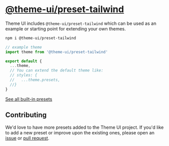 # [@theme-ui/preset-tailwind](https://theme-ui.com/presets/tailwind)

Theme UI includes `@theme-ui/preset-tailwind` which can be used as an example or
starting point for extending your own themes.

```sh
npm i @theme-ui/preset-tailwind
```

```jsx
// example theme
import theme from '@theme-ui/preset-tailwind'

export default {
  ...theme,
  // You can extend the default theme like:
  // styles: {
  //   ...theme.presets,
  //}
}
```

[See all built-in presets][demo]

## Contributing

We'd love to have more presets added to the Theme UI project.
If you'd like to add a new preset or improve upon the existing ones, please open an [issue][] or [pull request][].

[issue]: https://github.com/system-ui/theme-ui/issues
[pull request]: https://github.com/system-ui/theme-ui/pulls

[demo]: https://theme-ui.com/demo
